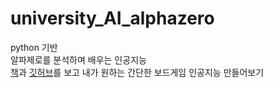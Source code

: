 # university_AI_alphazero
python 기반   
알파제로를 분석하며 배우는 인공지능   
[책](https://jpub.tistory.com/996)과 [깃허브](https://github.com/Jpub/AlphaZero)를 보고 내가 원하는 간단한 보드게임 인공지능 만들어보기
